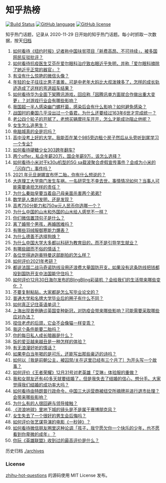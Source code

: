 # 知乎热榜
[![Build Status](https://github.com/ToWeLong/zhihu-hot-questions/workflows/CI/badge.svg)](https://github.com/ToWeLong/zhihu-hot-questions/actions)
[![GitHub language](https://img.shields.io/badge/language-golang-orange.svg)](https://golang.org/)
[![GitHub license](https://img.shields.io/github/license/ToWeLong/zhihu-hot-questions)](https://github.com/ToWeLong/zhihu-hot-questions/blob/main/LICENSE)

知乎热门话题，记录从 2020-11-29 日开始的知乎热门话题。每小时抓取一次数据，按天[归档](./archives)

<!-- BEGIN -->

1. [如何看待《纽约时报》记者称中国扶贫项目「耗费高昂、不可持续」，被多国网民反驳批评？](https://www.zhihu.com/question/437425765)
1. [如何看待抗疫医生艾芬在爱尔眼科治疗致右眼近乎失明，并称「爱尔眼科摘除了她近乎正常的器官」？](https://www.zhihu.com/question/437369236)
1. [有没有什么惊艳的微信头像？](https://www.zhihu.com/question/335825565)
1. [年轻的女子往往比男子害羞，可是中老年大妈比大叔泼辣多了，怎样的成长轨迹造成了这样的弯道超车结果？](https://www.zhihu.com/question/436956581)
1. [如何看待华为全面下架腾讯游戏，回应称「因腾讯单方面就合作做出重大变更」？对游戏行业会有哪些影响？](https://www.zhihu.com/question/437370342)
1. [我国超一半人感染幽门螺杆菌，感染后会有什么影响？如何避免感染？](https://www.zhihu.com/question/435084216)
1. [战国时的秦国几乎没出过一个昏君，为什么还要经过163年6世才完成统一？](https://www.zhihu.com/question/305219760)
1. [老公四个轮子的开腻了，老想买辆摩托车开开，怎么才能成功阻止他呢？](https://www.zhihu.com/question/411037100)
1. [女生怎么追男生？](https://www.zhihu.com/question/20250938)
1. [电脑城真的全是坑吗？](https://www.zhihu.com/question/356385867)
1. [高中没考上好的大学，我能否在某个985旁边租个房子然后从头旁听到尾学习一个专业?](https://www.zhihu.com/question/394016328)
1. [如何看待硬糖少女303跨年翻车?](https://www.zhihu.com/question/437350513)
1. [两个offer，私企年薪20万，国企年薪9万，该怎么选择？](https://www.zhihu.com/question/436732324)
1. [如何看待小米对于k30u机型的5G sa载波聚合虚假宣传事件？会成为小米的「闪存门」事件吗？](https://www.zhihu.com/question/437473576)
1. [2021 年元旦谢娜宣布怀二胎，你有什么想说的？](https://www.zhihu.com/question/437402942)
1. [大连理工大学南门发生车祸，一名研究生不幸去世，事情情况如何？当事人可能需要承担怎样的责任？](https://www.zhihu.com/question/437389885)
1. [为什么秦始皇要当着自己母亲面杀害两个弟弟?](https://www.zhihu.com/question/435612189)
1. [数学是人类的发明，还是发现？](https://www.zhihu.com/question/19746620)
1. [高考750分能力和750w元人民币你选哪一个？](https://www.zhihu.com/question/435438184)
1. [为什么中国的山水和外国的山水给人感觉不一样？](https://www.zhihu.com/question/66202297)
1. [你们微信置顶句子是什么？](https://www.zhihu.com/question/353636992)
1. [离了婚带个男孩，再婚困难吗？](https://www.zhihu.com/question/381037215)
1. [有哪些羽绒服御寒能力爆表？](https://www.zhihu.com/question/311296213)
1. [为什么德善不选择狗焕？](https://www.zhihu.com/question/434177181)
1. [为什么中国大学大多都以科研为教育目的，而不是引导学生就业？](https://www.zhihu.com/question/435981126)
1. [有哪些甜而不俗的情话？](https://www.zhihu.com/question/331998436)
1. [各位觉得迪迦奥特曼这部剧拍的怎么样？](https://www.zhihu.com/question/28266665)
1. [如何评价2021年考研？](https://www.zhihu.com/question/436918511)
1. [都说法国二战马奇诺防线没用还浪费大量国防开支，如果没有这条防线把钱都投到国防开支中法国能守住吗？](https://www.zhihu.com/question/436244723)
1. [如何评价12月30日海尔发布的BlingBling彩装机 ？会给我们的生活带来哪些变化 ？](https://www.zhihu.com/question/437021754)
1. [不要复制粘贴，大家都是怎么写毕业论文的？](https://www.zhihu.com/question/373636104)
1. [普通大学和名牌大学毕业后的圈子有什么不同？](https://www.zhihu.com/question/286416990)
1. [如何真正记住英语单词？](https://www.zhihu.com/question/429789796)
1. [上海出现首例确诊英国变种新冠，对防疫会带来哪些影响？可能需要采取哪些应对办法？](https://www.zhihu.com/question/437383715)
1. [捏住老虎的后颈，它会不会像猫一样变乖？](https://www.zhihu.com/question/436865487)
1. [我这个条件能要二胎吗？](https://www.zhihu.com/question/435448288)
1. [你的每日私人成长暗器是什么？](https://www.zhihu.com/question/37167038)
1. [饭的爱豆越来越丑是一种怎样的体验？](https://www.zhihu.com/question/432982776)
1. [有无浪漫好听的情话？](https://www.zhihu.com/question/403546373)
1. [如果李白当年喝的是可乐，还能写出那些豪迈的诗吗？](https://www.zhihu.com/question/435363564)
1. [如何以［我是前朝公主，被囚禁/关在这里已经有三个月了］为开头写一个故事？](https://www.zhihu.com/question/431085662)
1. [如何评价《王者荣耀》12月31号对老英雄「艾琳」体验服的重做？](https://www.zhihu.com/question/437334431)
1. [我和女朋友还有40多天就要结婚了，但是我失去了结婚的信心，想分手。大家觉得我们结婚的成功率大吗？](https://www.zhihu.com/question/432723456)
1. [如何看待由特朗普行政命令，中国三大运营商被纽交所摘牌并进行退市处理？会带来哪些影响？](https://www.zhihu.com/question/437384258)
1. [为什么有的人很回避与领导接触？](https://www.zhihu.com/question/427148747)
1. [《流浪地球》里地下城的镜头是不是属于赛博朋克风？](https://www.zhihu.com/question/327208951)
1. [女生失去了一个很好的男生会后悔吗？](https://www.zhihu.com/question/337242662)
1. [如何评价张艺谋导演的电影《一秒钟》？](https://www.zhihu.com/question/284643087)
1. [如何看待微信朋友圈里这种论调「孩子，我宁愿欠你一个快乐的少年，也不愿看到你卑微的成年」？](https://www.zhihu.com/question/50401236)
1. [你玩《英雄联盟》收到过的最高评价是什么？](https://www.zhihu.com/question/423618604)

<!-- END -->

历史归档 [./archives](./archives)


### License
[zhihu-hot-questions](https://github.com/towelong/zhihu-hot-questions) 的源码使用 MIT License 发布。